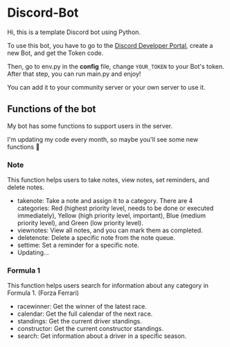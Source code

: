 # Discord-Bot

Hi, this is a template Discord bot using Python.

To use this bot, you have to go to the [Discord Developer Portal](https://discord.com/developers/applications), create a new Bot, and get the Token code.

Then, go to env.py in the **config** file, change `YOUR_TOKEN` to your Bot's token. After that step, you can run main.py and enjoy!

You can add it to your community server or your own server to use it.

## Functions of the bot

My bot has some functions to support users in the server.

I'm updating my code every month, so maybe you'll see some new functions 🤔

### Note

This function helps users to take notes, view notes, set reminders, and delete notes.
+ takenote: Take a note and assign it to a category. There are 4 categories: Red (highest priority level, needs to be done or executed immediately), Yellow (high priority level, important), Blue (medium priority level), and Green (low priority level).
+ viewnotes: View all notes, and you can mark them as completed.
+ deletenote: Delete a specific note from the note queue.
+ settime: Set a reminder for a specific note.
+ Updating...

### Formula 1

This function helps users search for information about any category in Formula 1. (Forza Ferrari)
+ racewinner: Get the winner of the latest race.
+ calendar: Get the full calendar of the next race.
+ standings: Get the current driver standings.
+ constructor: Get the current constructor standings.
+ search: Get information about a driver in a specific season.
